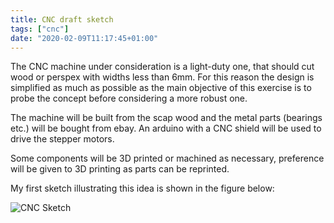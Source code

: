 ```yaml
---
title: CNC draft sketch
tags: ["cnc"]
date: "2020-02-09T11:17:45+01:00"
---
```


The CNC machine under consideration is a light-duty one, that should cut wood or perspex with widths less than 6mm. For this reason the design is simplified as much as possible as the main objective of this exercise is to probe the concept before considering a more robust one.

The machine will be built from the scap wood and the metal parts (bearings etc.) will be bought from ebay. An arduino with a CNC shield will be used to drive the stepper motors.

Some components will be 3D printed or machined as necessary, preference will be given to 3D printing as parts can be reprinted.

My first sketch illustrating this idea is shown in the figure below:

![CNC Sketch](/post/img/cnc_overview.jpg)
